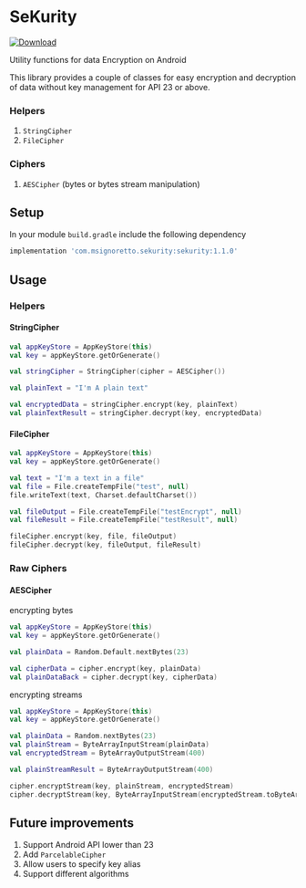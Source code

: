 # SeKurity
[ ![Download](https://api.bintray.com/packages/marcosignoretto/maven/com.msignoretto%3Asekurity/images/download.svg) ](https://bintray.com/marcosignoretto/maven/com.msignoretto%3Asekurity/_latestVersion)

Utility functions for data Encryption on Android

This library provides a couple of classes for easy encryption and decryption of data without key management
for API 23 or above.

### Helpers

1. `StringCipher`
2. `FileCipher`

### Ciphers

1. `AESCipher` (bytes or bytes stream manipulation)

## Setup

In your module `build.gradle` include the following dependency

```groovy
implementation 'com.msignoretto.sekurity:sekurity:1.1.0'
```

## Usage

### Helpers

#### StringCipher

```kotlin
val appKeyStore = AppKeyStore(this)
val key = appKeyStore.getOrGenerate()

val stringCipher = StringCipher(cipher = AESCipher())

val plainText = "I'm A plain text"

val encryptedData = stringCipher.encrypt(key, plainText)
val plainTextResult = stringCipher.decrypt(key, encryptedData)

```

#### FileCipher

```kotlin
val appKeyStore = AppKeyStore(this)
val key = appKeyStore.getOrGenerate()

val text = "I'm a text in a file"
val file = File.createTempFile("test", null)
file.writeText(text, Charset.defaultCharset())

val fileOutput = File.createTempFile("testEncrypt", null)
val fileResult = File.createTempFile("testResult", null)

fileCipher.encrypt(key, file, fileOutput)
fileCipher.decrypt(key, fileOutput, fileResult)

```

### Raw Ciphers

#### AESCipher

encrypting bytes
```kotlin
val appKeyStore = AppKeyStore(this)
val key = appKeyStore.getOrGenerate()

val plainData = Random.Default.nextBytes(23)

val cipherData = cipher.encrypt(key, plainData)
val plainDataBack = cipher.decrypt(key, cipherData)

```

encrypting streams
```kotlin
val appKeyStore = AppKeyStore(this)
val key = appKeyStore.getOrGenerate()

val plainData = Random.nextBytes(23)
val plainStream = ByteArrayInputStream(plainData)
val encryptedStream = ByteArrayOutputStream(400)

val plainStreamResult = ByteArrayOutputStream(400)

cipher.encryptStream(key, plainStream, encryptedStream)
cipher.decryptStream(key, ByteArrayInputStream(encryptedStream.toByteArray()), plainStreamResult)

```

## Future improvements

1. Support Android API lower than 23
2. Add `ParcelableCipher`
3. Allow users to specify key alias
4. Support different algorithms








